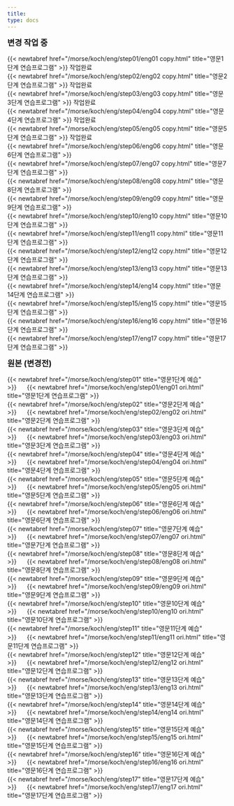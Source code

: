 ```yaml
---
title:
type: docs
---
```



<b><span style="font-size:130%">
변경 작업 중
</b></span>

{{< newtabref href="/morse/koch/eng/step01/eng01 copy.html" title="영문1단계 연습프로그램" >}} 작업완료<br>
{{< newtabref href="/morse/koch/eng/step02/eng02 copy.html" title="영문2단계 연습프로그램" >}} 작업완료<br>
{{< newtabref href="/morse/koch/eng/step03/eng03 copy.html" title="영문3단계 연습프로그램" >}} 작업완료<br>
{{< newtabref href="/morse/koch/eng/step04/eng04 copy.html" title="영문4단계 연습프로그램" >}} 작업완료<br>
{{< newtabref href="/morse/koch/eng/step05/eng05 copy.html" title="영문5단계 연습프로그램" >}} 작업완료<br>
{{< newtabref href="/morse/koch/eng/step06/eng06 copy.html" title="영문6단계 연습프로그램" >}}<br>
{{< newtabref href="/morse/koch/eng/step07/eng07 copy.html" title="영문7단계 연습프로그램" >}}<br>
{{< newtabref href="/morse/koch/eng/step08/eng08 copy.html" title="영문8단계 연습프로그램" >}}<br>
{{< newtabref href="/morse/koch/eng/step09/eng09 copy.html" title="영문9단계 연습프로그램" >}}<br>
{{< newtabref href="/morse/koch/eng/step10/eng10 copy.html" title="영문10단계 연습프로그램" >}}<br>
{{< newtabref href="/morse/koch/eng/step11/eng11 copy.html" title="영문11단계 연습프로그램" >}}<br>
{{< newtabref href="/morse/koch/eng/step12/eng12 copy.html" title="영문12단계 연습프로그램" >}}<br>
{{< newtabref href="/morse/koch/eng/step13/eng13 copy.html" title="영문13단계 연습프로그램" >}}<br>
{{< newtabref href="/morse/koch/eng/step14/eng14 copy.html" title="영문14단계 연습프로그램" >}}<br>
{{< newtabref href="/morse/koch/eng/step15/eng15 copy.html" title="영문15단계 연습프로그램" >}}<br>
{{< newtabref href="/morse/koch/eng/step16/eng16 copy.html" title="영문16단계 연습프로그램" >}}<br>
{{< newtabref href="/morse/koch/eng/step17/eng17 copy.html" title="영문17단계 연습프로그램" >}}<br>

<b><span style="font-size:130%">
원본 (변경전)
</b></span>

{{< newtabref href="/morse/koch/eng/step01" title="영문1단계 예습" >}}&nbsp;&nbsp;&nbsp;&nbsp;&nbsp;&nbsp;{{< newtabref href="/morse/koch/eng/step01/eng01 ori.html" title="영문1단계 연습프로그램" >}}<br>
{{< newtabref href="/morse/koch/eng/step02" title="영문2단계 예습" >}}&nbsp;&nbsp;&nbsp;&nbsp;&nbsp;&nbsp;{{< newtabref href="/morse/koch/eng/step02/eng02 ori.html" title="영문2단계 연습프로그램" >}}<br>
{{< newtabref href="/morse/koch/eng/step03" title="영문3단계 예습" >}}&nbsp;&nbsp;&nbsp;&nbsp;&nbsp;&nbsp;{{< newtabref href="/morse/koch/eng/step03/eng03 ori.html" title="영문3단계 연습프로그램" >}}<br>
{{< newtabref href="/morse/koch/eng/step04" title="영문4단계 예습" >}}&nbsp;&nbsp;&nbsp;&nbsp;&nbsp;&nbsp;{{< newtabref href="/morse/koch/eng/step04/eng04 ori.html" title="영문4단계 연습프로그램" >}}<br>
{{< newtabref href="/morse/koch/eng/step05" title="영문5단계 예습" >}}&nbsp;&nbsp;&nbsp;&nbsp;&nbsp;&nbsp;{{< newtabref href="/morse/koch/eng/step05/eng05 ori.html" title="영문5단계 연습프로그램" >}}<br>
{{< newtabref href="/morse/koch/eng/step06" title="영문6단계 예습" >}}&nbsp;&nbsp;&nbsp;&nbsp;&nbsp;&nbsp;{{< newtabref href="/morse/koch/eng/step06/eng06 ori.html" title="영문6단계 연습프로그램" >}}<br>
{{< newtabref href="/morse/koch/eng/step07" title="영문7단계 예습" >}}&nbsp;&nbsp;&nbsp;&nbsp;&nbsp;&nbsp;{{< newtabref href="/morse/koch/eng/step07/eng07 ori.html" title="영문7단계 연습프로그램" >}}<br>
{{< newtabref href="/morse/koch/eng/step08" title="영문8단계 예습" >}}&nbsp;&nbsp;&nbsp;&nbsp;&nbsp;&nbsp;{{< newtabref href="/morse/koch/eng/step08/eng08 ori.html" title="영문8단계 연습프로그램" >}}<br>
{{< newtabref href="/morse/koch/eng/step09" title="영문9단계 예습" >}}&nbsp;&nbsp;&nbsp;&nbsp;&nbsp;&nbsp;{{< newtabref href="/morse/koch/eng/step09/eng09 ori.html" title="영문9단계 연습프로그램" >}}<br>
{{< newtabref href="/morse/koch/eng/step10" title="영문10단계 예습" >}}&nbsp;&nbsp;&nbsp;&nbsp;&nbsp;&nbsp;{{< newtabref href="/morse/koch/eng/step10/eng10 ori.html" title="영문10단계 연습프로그램" >}}<br>
{{< newtabref href="/morse/koch/eng/step11" title="영문11단계 예습" >}}&nbsp;&nbsp;&nbsp;&nbsp;&nbsp;&nbsp;{{< newtabref href="/morse/koch/eng/step11/eng11 ori.html" title="영문11단계 연습프로그램" >}}<br>
{{< newtabref href="/morse/koch/eng/step12" title="영문12단계 예습" >}}&nbsp;&nbsp;&nbsp;&nbsp;&nbsp;&nbsp;{{< newtabref href="/morse/koch/eng/step12/eng12 ori.html" title="영문12단계 연습프로그램" >}}<br>
{{< newtabref href="/morse/koch/eng/step13" title="영문13단계 예습" >}}&nbsp;&nbsp;&nbsp;&nbsp;&nbsp;&nbsp;{{< newtabref href="/morse/koch/eng/step13/eng13 ori.html" title="영문13단계 연습프로그램" >}}<br>
{{< newtabref href="/morse/koch/eng/step14" title="영문14단계 예습" >}}&nbsp;&nbsp;&nbsp;&nbsp;&nbsp;&nbsp;{{< newtabref href="/morse/koch/eng/step14/eng14 ori.html" title="영문14단계 연습프로그램" >}}<br>
{{< newtabref href="/morse/koch/eng/step15" title="영문15단계 예습" >}}&nbsp;&nbsp;&nbsp;&nbsp;&nbsp;&nbsp;{{< newtabref href="/morse/koch/eng/step15/eng15 ori.html" title="영문15단계 연습프로그램" >}}<br>
{{< newtabref href="/morse/koch/eng/step16" title="영문16단계 예습" >}}&nbsp;&nbsp;&nbsp;&nbsp;&nbsp;&nbsp;{{< newtabref href="/morse/koch/eng/step16/eng16 ori.html" title="영문16단계 연습프로그램" >}}<br>
{{< newtabref href="/morse/koch/eng/step17" title="영문17단계 예습" >}}&nbsp;&nbsp;&nbsp;&nbsp;&nbsp;&nbsp;{{< newtabref href="/morse/koch/eng/step17/eng17 ori.html" title="영문17단계 연습프로그램" >}}<br>